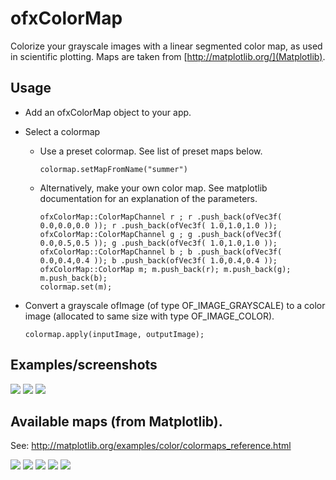 ofxColorMap
===========

Colorize your grayscale images with a linear segmented color map, as used in scientific plotting. Maps are taken from [http://matplotlib.org/](Matplotlib).


## Usage
* Add an ofxColorMap object to your app.
* Select a colormap
    * Use a preset colormap. See list of preset maps below.
      ```
      colormap.setMapFromName("summer")
      ``` 

    * Alternatively, make your own color map. See matplotlib documentation for an explanation of the parameters.
      ```
      ofxColorMap::ColorMapChannel r ; r .push_back(ofVec3f( 0.0,0.0,0.0 )); r .push_back(ofVec3f( 1.0,1.0,1.0 ));
      ofxColorMap::ColorMapChannel g ; g .push_back(ofVec3f( 0.0,0.5,0.5 )); g .push_back(ofVec3f( 1.0,1.0,1.0 ));
      ofxColorMap::ColorMapChannel b ; b .push_back(ofVec3f( 0.0,0.4,0.4 )); b .push_back(ofVec3f( 1.0,0.4,0.4 ));
      ofxColorMap::ColorMap m; m.push_back(r); m.push_back(g); m.push_back(b);
      colormap.set(m);
      ```
  
* Convert a grayscale ofImage (of type OF_IMAGE_GRAYSCALE) to a color image (allocated to same size with type OF_IMAGE_COLOR).

   ```
   colormap.apply(inputImage, outputImage);
   ```



## Examples/screenshots
![](/screenshots/example_screenshot.png)
![](/screenshots/example_screenshot2.png)
![](/screenshots/example_screenshot3.png)

## Available maps (from Matplotlib).

See: http://matplotlib.org/examples/color/colormaps_reference.html

![](/screenshots/colormaps_reference_00.png)
![](/screenshots/colormaps_reference_01.png)
![](/screenshots/colormaps_reference_02.png)
![](/screenshots/colormaps_reference_03.png)
![](/screenshots/colormaps_reference_04.png)
